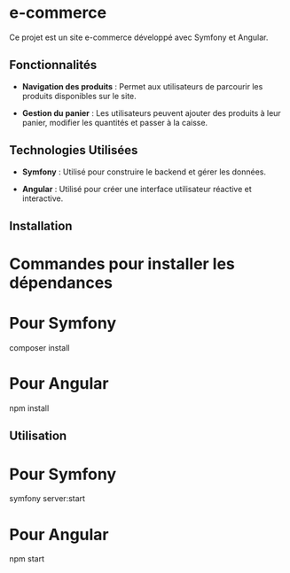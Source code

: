 ﻿# e-commerce
Ce projet est un site e-commerce développé avec Symfony et Angular.

## Fonctionnalités

- **Navigation des produits** : Permet aux utilisateurs de parcourir les produits disponibles sur le site.

- **Gestion du panier** : Les utilisateurs peuvent ajouter des produits à leur panier, modifier les quantités et passer à la caisse.

## Technologies Utilisées

- **Symfony** : Utilisé pour construire le backend et gérer les données.

- **Angular** : Utilisé pour créer une interface utilisateur réactive et interactive.

## Installation

# Commandes pour installer les dépendances

# Pour Symfony

composer install

# Pour Angular

npm install

## Utilisation

# Pour Symfony

symfony server:start

# Pour Angular

npm start
